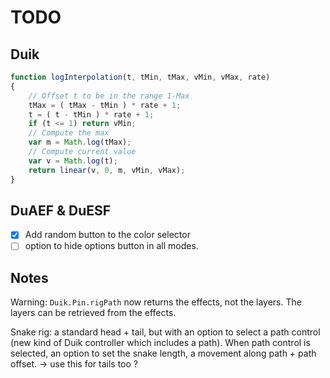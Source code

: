 # TODO

## Duik

```js
function logInterpolation(t, tMin, tMax, vMin, vMax, rate)
{
	// Offset t to be in the range 1-Max
	tMax = ( tMax - tMin ) * rate + 1;
	t = ( t - tMin ) * rate + 1;
	if (t <= 1) return vMin;
	// Compute the max
	var m = Math.log(tMax);
	// Compute current value
	var v = Math.log(t);
	return linear(v, 0, m, vMin, vMax);
}
```

## DuAEF & DuESF

- [x] Add random button to the color selector
- [ ] option to hide options button in all modes.

## Notes

Warning: `Duik.Pin.rigPath` now returns the effects, not the layers. The layers can be retrieved from the effects.

Snake rig: a standard head + tail, but with an option to select a path control (new kind of Duik controller which includes a path). When path control is selected, an option to set the snake length, a movement along path + path offset.
-> use this for tails too ?
